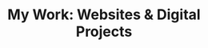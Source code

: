 ---
layout: project-index
title: "My Work: Websites & Digital Projects"
excerpt: "A few of my recent web, software and design projects."
---